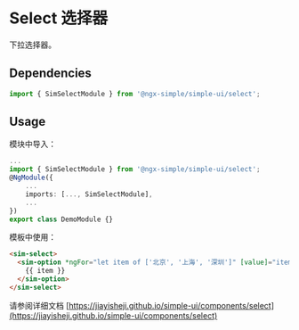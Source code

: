 # Select 选择器

下拉选择器。

## Dependencies

```ts
import { SimSelectModule } from '@ngx-simple/simple-ui/select';
```

## Usage

模块中导入：

```ts
...
import { SimSelectModule } from '@ngx-simple/simple-ui/select';
@NgModule({
    ...
    imports: [..., SimSelectModule],
    ...
})
export class DemoModule {}
```

模板中使用：

```html
<sim-select>
  <sim-option *ngFor="let item of ['北京', '上海', '深圳']" [value]="item">
    {{ item }}
  </sim-option>
</sim-select>
```

请参阅详细文档 [https://jiayisheji.github.io/simple-ui/components/select](https://jiayisheji.github.io/simple-ui/components/select)
